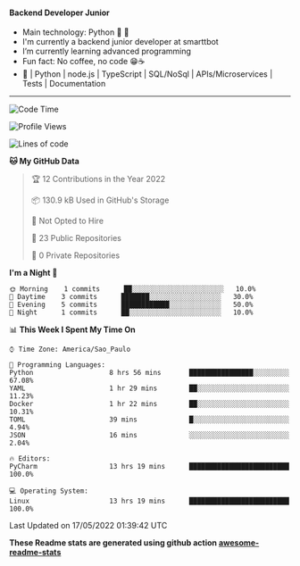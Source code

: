 #### Backend Developer Junior

- Main technology: Python 🐍 💖
- I'm currently a backend junior developer at smarttbot
- I’m currently learning advanced programming
- Fun fact: No coffee, no code 😁☕
- 📖 | Python | node.js | TypeScript | SQL/NoSql | APIs/Microservices | Tests | Documentation
---
<!--START_SECTION:waka-->
![Code Time](http://img.shields.io/badge/Code%20Time-0%20secs-blue)

![Profile Views](http://img.shields.io/badge/Profile%20Views-0-blue)

![Lines of code](https://img.shields.io/badge/From%20Hello%20World%20I%27ve%20Written-83%20Thousand%20lines%20of%20code-blue)

**🐱 My GitHub Data** 

> 🏆 12 Contributions in the Year 2022
 > 
> 📦 130.9 kB Used in GitHub's Storage 
 > 
> 🚫 Not Opted to Hire
 > 
> 📜 23 Public Repositories 
 > 
> 🔑 0 Private Repositories  
 > 
**I'm a Night 🦉** 

```text
🌞 Morning    1 commits      ██░░░░░░░░░░░░░░░░░░░░░░░   10.0% 
🌆 Daytime    3 commits      ███████░░░░░░░░░░░░░░░░░░   30.0% 
🌃 Evening    5 commits      ████████████░░░░░░░░░░░░░   50.0% 
🌙 Night      1 commits      ██░░░░░░░░░░░░░░░░░░░░░░░   10.0%

```


📊 **This Week I Spent My Time On** 

```text
⌚︎ Time Zone: America/Sao_Paulo

💬 Programming Languages: 
Python                   8 hrs 56 mins       ████████████████░░░░░░░░░   67.08% 
YAML                     1 hr 29 mins        ██░░░░░░░░░░░░░░░░░░░░░░░   11.23% 
Docker                   1 hr 22 mins        ██░░░░░░░░░░░░░░░░░░░░░░░   10.31% 
TOML                     39 mins             █░░░░░░░░░░░░░░░░░░░░░░░░   4.94% 
JSON                     16 mins             ░░░░░░░░░░░░░░░░░░░░░░░░░   2.04%

🔥 Editors: 
PyCharm                  13 hrs 19 mins      █████████████████████████   100.0%

💻 Operating System: 
Linux                    13 hrs 19 mins      █████████████████████████   100.0%

```


 Last Updated on 17/05/2022 01:39:42 UTC
<!--END_SECTION:waka-->

**These Readme stats are generated using github action [awesome-readme-stats](https://github.com/anmol098/waka-readme-stats)**
